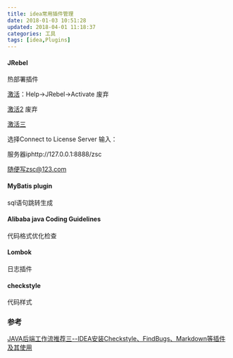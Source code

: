 ```yaml
---
title: idea常用插件管理
date: 2018-01-03 10:51:28
updated: 2018-04-01 11:18:37
categories: 工具
tags: [idea,Plugins]
---
```


#### JRebel

热部署插件

[激活](https://my.jrebel.com/account/how-to-activate)：Help->JRebel->Activate 废弃

[激活2](https://github.com/ilanyu/ReverseProxy/releases)  废弃

[激活三](https://zeroturnaround.com/software/jrebel/trial/)

选择Connect to License Server 输入：

服务器iphttp://127.0.0.1:8888/zsc

随便写zsc@123.com

#### MyBatis plugin

sql语句跳转生成

#### Alibaba java Coding Guidelines

代码格式优化检查

#### Lombok

日志插件

#### checkstyle

代码样式





### 参考

[JAVA后端工作流推荐三--IDEA安装Checkstyle、FindBugs、Markdown等插件及其使用](http://blog.dxscx.com/2017/01/05/idea-plugins/)